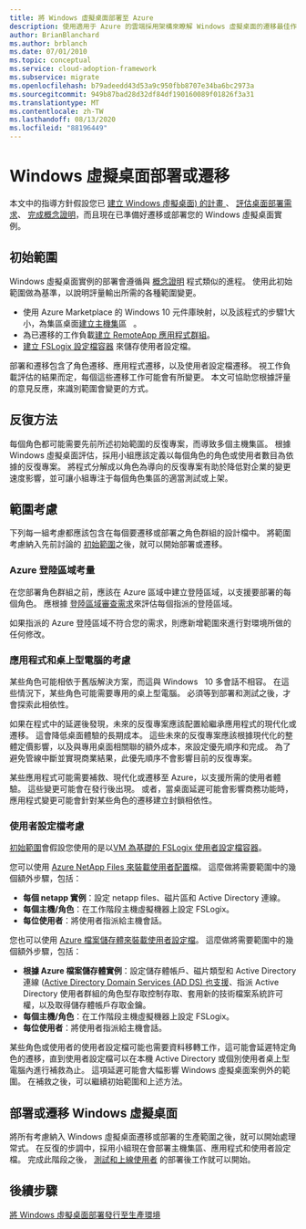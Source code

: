 ```yaml
---
title: 將 Windows 虛擬桌面部署至 Azure
description: 使用適用于 Azure 的雲端採用架構來瞭解 Windows 虛擬桌面的遷移最佳作法，以降低複雜度並將遷移程式標準化。
author: BrianBlanchard
ms.author: brblanch
ms.date: 07/01/2010
ms.topic: conceptual
ms.service: cloud-adoption-framework
ms.subservice: migrate
ms.openlocfilehash: b79adeedd43d53a9c950fbb8707e34ba6bc2973a
ms.sourcegitcommit: 949b87bad28d32df84df190160089f01826f3a31
ms.translationtype: MT
ms.contentlocale: zh-TW
ms.lasthandoff: 08/13/2020
ms.locfileid: "88196449"
---
```

<!-- cSpell:ignore NTFS Logix -->

# <a name="windows-virtual-desktop-deployment-or-migration"></a>Windows 虛擬桌面部署或遷移

本文中的指導方針假設您已 [建立 Windows 虛擬桌面) 的計畫 ](./plan.md)、 [評估桌面部署需求](./migrate-assess.md)、 [完成概念證明](./proof-of-concept.md)，而且現在已準備好遷移或部署您的 Windows 虛擬桌面實例。

## <a name="initial-scope"></a>初始範圍

Windows 虛擬桌面實例的部署會遵循與 [概念證明](./proof-of-concept.md) 程式類似的進程。 使用此初始範圍做為基準，以說明評量輸出所需的各種範圍變更。

- 使用 Azure Marketplace 的 Windows 10 元件庫映射，以及該程式的步驟1大小，為集區桌面[建立主機集](https://docs.microsoft.com/azure/virtual-desktop/create-host-pools-azure-marketplace)區 &nbsp; 。
- 為已遷移的工作負載[建立 RemoteApp 應用程式群組](https://docs.microsoft.com/azure/virtual-desktop/manage-app-groups#create-a-remoteapp-group)。
- [建立 FSLogix 設定檔容器](https://docs.microsoft.com/azure/virtual-desktop/create-host-pools-user-profile) 來儲存使用者設定檔。

部署和遷移包含了角色遷移、應用程式遷移，以及使用者設定檔遷移。 視工作負載評估的結果而定，每個這些遷移工作可能會有所變更。 本文可協助您根據評量的意見反應，來識別範圍會變更的方式。

## <a name="iterative-methodology"></a>反復方法

每個角色都可能需要先前所述初始範圍的反復專案，而導致多個主機集區。 根據 Windows 虛擬桌面評估，採用小組應該定義以每個角色的角色或使用者數目為依據的反復專案。 將程式分解成以角色為導向的反復專案有助於降低對企業的變更速度影響，並可讓小組專注于每個角色集區的適當測試或上架。

## <a name="scope-considerations"></a>範圍考慮

下列每一組考慮都應該包含在每個要遷移或部署之角色群組的設計檔中。 將範圍考慮納入先前討論的 [初始範圍](#initial-scope)之後，就可以開始部署或遷移。

### <a name="azure-landing-zone-considerations"></a>Azure 登陸區域考量

在您部署角色群組之前，應該在 Azure 區域中建立登陸區域，以支援要部署的每個角色。 應根據 [登陸區域審查需求](./ready.md)來評估每個指派的登陸區域。

如果指派的 Azure 登陸區域不符合您的需求，則應新增範圍來進行對環境所做的任何修改。

### <a name="application-and-desktop-considerations"></a>應用程式和桌上型電腦的考慮

某些角色可能相依于舊版解決方案，而這與 Windows &nbsp; 10 多會話不相容。 在這些情況下，某些角色可能需要專用的桌上型電腦。 必須等到部署和測試之後，才會探索此相依性。 

如果在程式中的延遲後發現，未來的反復專案應該配置給繼承應用程式的現代化或遷移。 這會降低桌面體驗的長期成本。 這些未來的反復專案應該根據現代化的整體定價影響，以及與專用桌面相關聯的額外成本，來設定優先順序和完成。 為了避免管線中斷並實現商業結果，此優先順序不會影響目前的反復專案。

某些應用程式可能需要補救、現代化或遷移至 Azure，以支援所需的使用者體驗。 這些變更可能會在發行後出現。 或者，當桌面延遲可能會影響商務功能時，應用程式變更可能會針對某些角色的遷移建立封鎖相依性。

### <a name="user-profile-considerations"></a>使用者設定檔考慮

[初始範圍](#initial-scope)會假設您使用的是以[VM 為基礎的 FSLogix 使用者設定檔容器](https://docs.microsoft.com/azure/virtual-desktop/create-host-pools-user-profile)。

您可以使用 [Azure NetApp Files 來裝載使用者配置](https://docs.microsoft.com/azure/virtual-desktop/create-fslogix-profile-container)檔。 這麼做將需要範圍中的幾個額外步驟，包括：

- **每個 netapp 實例**：設定 netapp files、磁片區和 Active Directory 連線。
- **每個主機/角色**：在工作階段主機虛擬機器上設定 FSLogix。
- **每位使用者**：將使用者指派給主機會話。

您也可以使用 [Azure 檔案儲存體來裝載使用者設定檔](https://docs.microsoft.com/azure/virtual-desktop/create-file-share)。 這麼做將需要範圍中的幾個額外步驟，包括：

- **根據 Azure 檔案儲存體實例**：設定儲存體帳戶、磁片類型和 Active Directory 連線 ([Active Directory Domain Services (AD DS) 也支援](https://docs.microsoft.com/azure/virtual-desktop/create-profile-container-adds)、指派 Active Directory 使用者群組的角色型存取控制存取、套用新的技術檔案系統許可權，以及取得儲存體帳戶存取金鑰。
- **每個主機/角色**：在工作階段主機虛擬機器上設定 FSLogix。
- **每位使用者**：將使用者指派給主機會話。

某些角色或使用者的使用者設定檔可能也需要資料移轉工作，這可能會延遲特定角色的遷移，直到使用者設定檔可以在本機 Active Directory 或個別使用者桌上型電腦內進行補救為止。 這項延遲可能會大幅影響 Windows 虛擬桌面案例外的範圍。 在補救之後，可以繼續初始範圍和上述方法。

## <a name="deploy-or-migrate-windows-virtual-desktop"></a>部署或遷移 Windows 虛擬桌面

將所有考慮納入 Windows 虛擬桌面遷移或部署的生產範圍之後，就可以開始處理常式。 在反復的步調中，採用小組現在會部署主機集區、應用程式和使用者設定檔。 完成此階段之後， [測試和上線使用者](./migrate-release.md) 的部署後工作就可以開始。

## <a name="next-steps"></a>後續步驟

[將 Windows 虛擬桌面部署發行至生產環境](./migrate-release.md)
